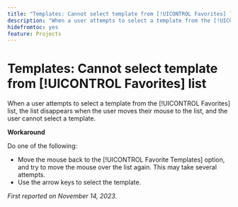 ```yaml
---
title: "Templates: Cannot select template from [!UICONTROL Favorites] list"
description: "When a user attempts to select a template from the [!UICONTROL Favorites] list, the list disappears when the user moves their mouse to the list, and the user cannot select a template."
hidefromtoc: yes
feature: Projects
---
```


# Templates: Cannot select template from [!UICONTROL Favorites] list

When a user attempts to select a template from the [!UICONTROL Favorites] list, the list disappears when the user moves their mouse to the list, and the user cannot select a template.

**Workaround**

Do one of the following:

* Move the mouse back to the [!UICONTROL Favorite Templates] option, and try to move the mouse over the list again. This may take several attempts.
* Use the arrow keys to select the template.

_First reported on November 14, 2023._

